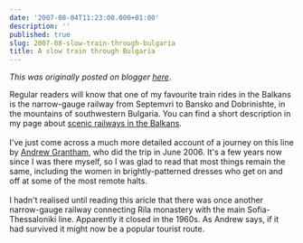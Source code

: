 ```yaml
---
date: '2007-08-04T11:23:00.000+01:00'
description: ''
published: true
slug: 2007-08-slow-train-through-bulgaria
title: A slow train through Bulgaria
---
```


*This was originally posted on blogger [here](https://blog.balkanology.com/2007/08/slow-train-through-bulgaria.html)*.

Regular readers will know that one of my favourite train rides in the Balkans is the narrow-gauge railway from Septemvri to Bansko and Dobrinishte, in the mountains of southwestern Bulgaria. You can find a short description in my page about <a href="http://www.balkanology.com/overview/article_scenicrailways.html">scenic railways in the Balkans</a>.<br /><br />I've just come across a much more detailed account of a journey on this line by <a href="http://ccgi.ajg41.plus.com/bulgarian-narrow-gauge/">Andrew Grantham</a>, who did the trip in June 2006. It's a few years now since I was there myself, so I was glad to read that most things remain the same, including the women in brightly-patterned dresses who get on and off at some of the most remote halts.<br /><br />I hadn't realised until reading this aricle that there was once another narrow-gauge railway connecting Rila monastery with the main Sofia-Thessaloniki line. Apparently it closed in the 1960s. As Andrew says, if it had survived it might now be a popular tourist route.